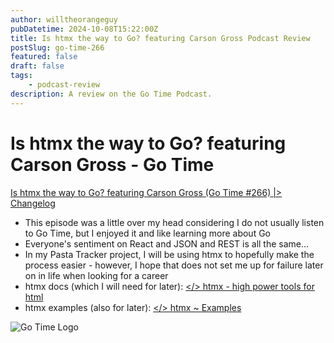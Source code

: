 ```yaml
---
author: willtheorangeguy
pubDatetime: 2024-10-08T15:22:00Z
title: Is htmx the way to Go? featuring Carson Gross Podcast Review
postSlug: go-time-266
featured: false
draft: false
tags:
    - podcast-review
description: A review on the Go Time Podcast.
---
```


# Is htmx the way to Go? featuring Carson Gross - Go Time

[Is htmx the way to Go? featuring Carson Gross (Go Time #266) |> Changelog](https://changelog.com/gotime/266)

-   This episode was a little over my head considering I do not usually listen to Go Time, but I enjoyed it and like learning more about Go
-   Everyone's sentiment on React and JSON and REST is all the same...
-   In my Pasta Tracker project, I will be using htmx to hopefully make the process easier - however, I hope that does not set me up for failure later on in life when looking for a career
-   htmx docs (which I will need for later): [</> htmx - high power tools for html](https://htmx.org/)
-   htmx examples (also for later): [</> htmx ~ Examples](https://htmx.org/examples/)

![Go Time Logo](https://is1-ssl.mzstatic.com/image/thumb/Podcasts113/v4/0d/25/86/0d258649-4cfe-2750-6316-dffd9dbe3b8d/mza_5183216603141582042.png/300x300bb.webp)
